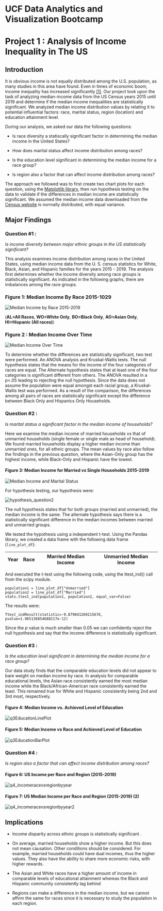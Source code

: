 # UCF Data Analytics and Visualization Bootcamp
# Project 1 : Analysis of Income Inequality in The US

## Introduction

It is obvious income is not equally distributed among the U.S. population, as many studies in this area have found.  Even in times of economic boom, income inequality has increased significantly [[1]](https://www.nytimes.com/2003/01/23/business/economic-inequality-grew-in-90-s-boom-fed-reports.html).  Our project took upon the task of analyzing median-income data from the US Census years 2015 until 2019 and determine if the median income inequalities are statistically significant.  We analyzed median income distribution values by relating it to potential influential factors: race, marital status, region (location) and education attainment level. 

During our analysis, we asked our data the following questions:

* Is race diversity a statiscally significant factor in determining the median income in the United States? 

* How does marital status affect income distribution among races?

* Is the education level significant in determining the median income for a race group?

* Is region also a factor that can affect income distribution among races?

The approach we followed was to first create two chart plots for each question, using the [Matplotlib library](https://matplotlib.org/stable/index.html), then run hypothesis testing on the data to validate if the differences in median income are statistically significant. 
We assumed the median income data downloaded from the [Census website](https://www.census.gov/data/tables/time-series/demo/income-poverty/cps-finc/finc-01.html) is normally distributed, with equal variance. 

## Major Findings




### Question #1 : 

*Is income diversity between major ethnic groups in the US statistically significant?*

This analysis examines income distribution among races in the United States, using median income data from the U. S. census statistics for White, Black, Asian, and Hispanic families for the years 2015 - 2019. The analysis  first determines whether the income diversity among race groups is statistically significant. As indicated in the following graphs, there are imbalances among the race groups.

### Figure 1: Median Income By Race 2015-1029

![Median Income by Race 2015-2019](./images/q1_bar_plot.PNG)

(**AL=All Races**,  **WO=White Only**,   **BO=Black Only**,  **AO=Asian Only**,  **HI=Hispanic (All races)**)

### Figure 2 : Median Income Over Time

![Median Income Over Time](./images/q1_line_plot.PNG)

 To determine whether the differences are statistically significant, two test were performed. An ANOVA analysis and Kruskal-Wallis tests. The null hypothesis states that the means for the income of the four categories of races are equal. The Alternate hypothesis states that at least one of the four categories is significant different from others. The ANOVA resulted in a p<.05 leading to rejecting the null hypothesis. Since the data does not assume the population were equal amongst each racial group, a Kruskal-Wallis test was performed. As a result of the comparison, the differences among all pairs of races are statistically significant except the difference between Black Only and Hispanics Only Households.
 
 
 
 
 
 
 ### Question #2 : 

*Is marital status a significant factor in the median income of households?*

Here we examine the median income of married households vs that of unmarried households (single female or single male as head of household).  We found married households display a higher median income than unmarried ones, for all ethnic groups. The mean values by race also follow the findings in the previous question, where the Asian-Only group has the highest income, while Black-Only and Hispanic have the lowest. 

#### Figure 3: Median Income for Married vs Single Households 2015-2019


![Median Income and Marital Status](./images/line_plot_median_income_2015_2019.png)

For hypothesis testing, our hypothesis were:

![hypothesis_question2](./images/q2_marital_status_hypothesis.png)

The null hypothesis states that for both groups (married and unmarried), the median income is the same.  The alternate hypothesis says there is a statistically significant difference in the median incomes between married and unmarried groups. 

We tested the hypothesis using a independent t-test.  Using the Pandas library, we created a data frame with the following data frame (`line_plot_df`):

| Year | Race | Married Median Income | Unmarried Median Income | 
|------|------|-----------------------|-------------------------|

And executed the t-test using the following code, using the ttest_ind() call from the scipy module.

```
population1 = line_plot_df["Unmarried"]
population2 = line_plot_df["Married"]
stats.ttest_ind(population1, population2, equal_var=False)
```
The results were:

`Ttest_indResult(statistic=-9.879841269215676, pvalue=1.965136854688217e-12)`

Since the *p* value is much smaller than 0.05 we can confidently reject the null hypothesis and say that the income difference is statistically significant.




### Question #3 : 

*Is the education level significant in determining the median income for a race group?*


Our data study finds that the comparable education levels did not appear to bare weight on median income by race. In analysis for comparable educational levels, the Asian race consistently earned the most median income while the Black/African-American race consistently earned the least. This remained true for White and Hispanic consistently being 2nd and 3rd most, respectively.

#### Figure 4: Median Income vs. Achieved Level of Education

![q3EducationLinePlot](./images/q3_line_plot_education.PNG)

#### Figure 5: Median Income vs Race and Achieved Level of Education

![q3EducationBarPlot](./images/q3_composite_bar_plot_education.PNG)





### Question #4 : 

*Is region also a factor that can affect income distribution among races?*


#### Figure 6: US Income per Race and Region (2015-2019)

![q4_incomeracevsregionbyyear](./images/q4_Incomeracevsregionbyyear.png)

#### Figure 7: US Median Income per Race and Region (2015-2019) (2)

![q4_incomeracevsregionbyyear2](./images/q4_Incomeracevsregionbyyear2.png)


## Implications

* Income disparity across ethnic groups is statistically significant . 

* On average, married households show a higher income.  But this does not mean causation.  Other conditions should be considered.  For example, married households could have dual incomes, thus the higher values.  They also have the ability to share more economic risks, with higher rewards. 

* The Asian and White races have a higher amount of income in comparable levels of  educational attainment whereas the Black and Hispanic community consistently lag behind

* Regions can make a difference in the median income, but we cannot affirm the same for races since it is necessary to study the population in each region.








